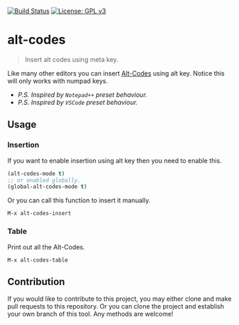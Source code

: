 [![Build Status](https://travis-ci.com/jcs090218/alt-codes.svg?branch=master)](https://travis-ci.com/jcs090218/alt-codes)
[![License: GPL v3](https://img.shields.io/badge/License-GPL%20v3-blue.svg)](https://www.gnu.org/licenses/gpl-3.0)


# alt-codes
> Insert alt codes using meta key.

Like many other editors you can insert [Alt-Codes](https://www.alt-codes.net/) 
using alt key. Notice this will only works with numpad keys.


* *P.S. Inspired by `Notepad++` preset behaviour.*
* *P.S. Inspired by `VSCode` preset behaviour.*


## Usage

### Insertion
If you want to enable insertion using alt key then you need to 
enable this.

```el
(alt-codes-mode t)
;; or enabled globally.
(global-alt-codes-mode t)
```

Or you can call this function to insert it manually.

```
M-x alt-codes-insert
```


### Table
Print out all the Alt-Codes.
```
M-x alt-codes-table
```


## Contribution

If you would like to contribute to this project, you may either 
clone and make pull requests to this repository. Or you can 
clone the project and establish your own branch of this tool. 
Any methods are welcome!
